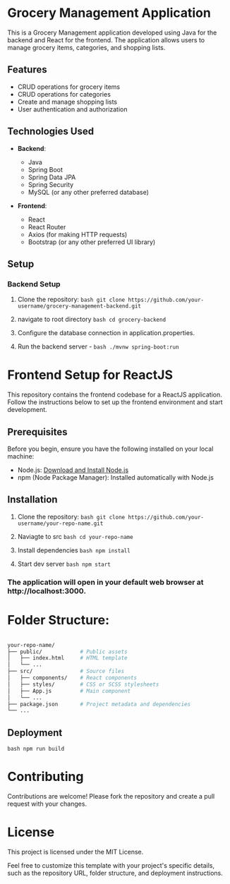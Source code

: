 # Grocery Management Application

This is a Grocery Management application developed using Java for the backend and React for the frontend. The application allows users to manage grocery items, categories, and shopping lists.

## Features

- CRUD operations for grocery items
- CRUD operations for categories
- Create and manage shopping lists
- User authentication and authorization

## Technologies Used

- **Backend**:
  - Java
  - Spring Boot
  - Spring Data JPA
  - Spring Security
  - MySQL (or any other preferred database)

- **Frontend**:
  - React
  - React Router
  - Axios (for making HTTP requests)
  - Bootstrap (or any other preferred UI library)

## Setup

### Backend Setup

1. Clone the repository:
   ```bash git clone https://github.com/your-username/grocery-management-backend.git ```


2. navigate to root directory
   ```bash cd grocery-backend ```

3. Configure the database connection in application.properties.

4. Run the backend server - 
  ```bash ./mvnw spring-boot:run ```

# Frontend Setup for ReactJS

This repository contains the frontend codebase for a ReactJS application. Follow the instructions below to set up the frontend environment and start development.

## Prerequisites

Before you begin, ensure you have the following installed on your local machine:

- Node.js: [Download and Install Node.js](https://nodejs.org/)
- npm (Node Package Manager): Installed automatically with Node.js

## Installation

1. Clone the repository:
   ```bash git clone https://github.com/your-username/your-repo-name.git ```

2. Naviagte to src
   ```bash cd your-repo-name ```

3. Install dependencies
   ```bash npm install ```

4. Start dev server
   ```bash npm start ```

### The application will open in your default web browser at http://localhost:3000.

# Folder Structure:
  ```bash

your-repo-name/
  ├── public/            # Public assets
  │   ├── index.html     # HTML template
  │   └── ...
  ├── src/               # Source files
  │   ├── components/    # React components
  │   ├── styles/        # CSS or SCSS stylesheets
  │   ├── App.js         # Main component
  │   └── ...
  ├── package.json       # Project metadata and dependencies 
  └── ...

  ```

## Deployment

  ```bash npm run build ```

# Contributing
Contributions are welcome! Please fork the repository and create a pull request with your changes.

# License
This project is licensed under the MIT License.

Feel free to customize this template with your project's specific details, such as the repository URL, folder structure, and deployment instructions.
